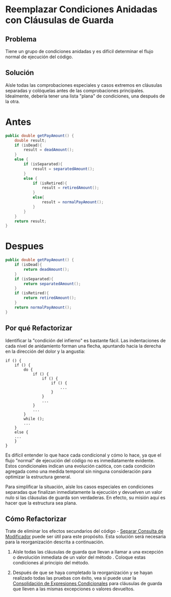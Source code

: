 # Reemplazar Condiciones Anidadas con Cláusulas de Guarda

## Problema

Tiene un grupo de condiciones anidadas y es difícil determinar el flujo normal de ejecución del código.

## Solución

Aísle todas las comprobaciones especiales y casos extremos en cláusulas separadas y colóquelas antes de las 
comprobaciones principales. Idealmente, debería tener una lista "plana" de condiciones, una después de la otra.

# Antes
```java
public double getPayAmount() {
    double result;
    if (isDead){
        result = deadAmount();
    }
    else {
        if (isSeparated){
            result = separatedAmount();
        }
        else {
            if (isRetired){
                result = retiredAmount();
            }
            else{
                result = normalPayAmount();
            }
        }
    }
    return result;
}
```

# Despues
```java
public double getPayAmount() {
    if (isDead){
        return deadAmount();
    }
    if (isSeparated){
        return separatedAmount();
    }
    if (isRetired){
        return retiredAmount();
    }
    return normalPayAmount();
}
```

## Por qué Refactorizar

Identificar la "condición del infierno" es bastante fácil. Las indentaciones de cada nivel de anidamiento forman una 
flecha, apuntando hacia la derecha en la dirección del dolor y la angustia:

```
if () {
    if () {
        do {
            if () {
                if () {
                    if () {
                        ...
                    }
                }
                ...
            }
            ...
        }
        while ();
        ...
    }
    else {
    ...
    }
}
```

Es difícil entender lo que hace cada condicional y cómo lo hace, ya que el flujo "normal" de ejecución del código no es 
inmediatamente evidente. Estos condicionales indican una evolución caótica, con cada condición agregada como una medida 
temporal sin ninguna consideración para optimizar la estructura general.

Para simplificar la situación, aísle los casos especiales en condiciones separadas que finalizan inmediatamente la 
ejecución y devuelven un valor nulo si las cláusulas de guarda son verdaderas. En efecto, su misión aquí es hacer que la 
estructura sea plana.

## Cómo Refactorizar

Trate de eliminar los efectos secundarios del código - [Separar Consulta de Modificador](SeperateQueryFromModifier.md) 
puede ser útil para este propósito. Esta solución será necesaria para la reorganización descrita a continuación.

1. Aísle todas las cláusulas de guarda que llevan a llamar a una excepción o devolución inmediata de un valor del método 
. Coloque estas condiciones al principio del método.

2. Después de que se haya completado la reorganización y se hayan realizado todas las pruebas con éxito, vea si puede 
usar la [Consolidación de Expresiones Condicionales](ConsolidateConditionalExpression.md) para cláusulas de guarda que 
lleven a las mismas excepciones o valores devueltos.
